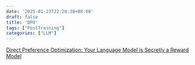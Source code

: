 ```yaml
---
date: '2025-01-23T22:28:38+08:00'
draft: false
title: 'DPO'
tags: ["PostTraining"]
categories: ["LLM"]
---
```


[Direct Preference Optimization: Your Language Model is Secretly a Reward Model](https://xves6ft58q.feishu.cn/docx/Q9pbdesvLofxJkxvOmYczkfhnHd?from=from_copylink)
